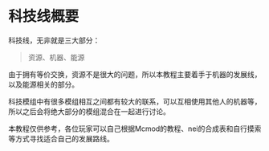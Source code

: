 # 科技线概要

科技线，无非就是三大部分：

> 资源、机器、能源
>

由于拥有等价交换，资源不是很大的问题，所以本教程主要着手于机器的发展线，以及能源相关的部分。

科技模组中有很多模组相互之间都有较大的联系，可以互相使用其他人的机器等，所以之后会将绝大部分的模组混合在一起进行讨论。

本教程仅供参考，各位玩家可以自己根据Mcmod的教程、nei的合成表和自行摸索等方式寻找适合自己的发展路线。